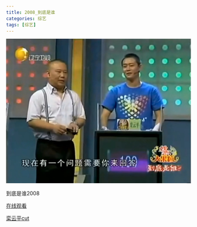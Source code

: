 ```yaml
---
title: 2008_到底是谁
categories: 综艺
tags: [综艺]
---
```


![](https://raw.githubusercontent.com/rhenginium/image/main/Screenshot_20210325_020920.jpg)

到底是谁2008 

[在线观看](https://v.youku.com/v_show/id_XMTQwNzA2MzMy.html) 

[栾云平cut](https://m.weibo.cn/status/4588997362325766?)